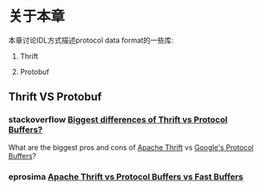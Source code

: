 # 关于本章

本章讨论IDL方式描述protocol data format的一些库:

1) Thrift

2) Protobuf

## Thrift VS Protobuf

### stackoverflow [Biggest differences of Thrift vs Protocol Buffers?](https://stackoverflow.com/questions/69316/biggest-differences-of-thrift-vs-protocol-buffers)

What are the biggest pros and cons of [Apache Thrift](http://incubator.apache.org/thrift/) vs [Google's Protocol Buffers](http://code.google.com/apis/protocolbuffers/)?



### eprosima [Apache Thrift vs Protocol Buffers vs Fast Buffers](https://www.eprosima.com/index.php/resources-all/performance/apache-thrift-vs-protocol-buffers-vs-fast-buffers)